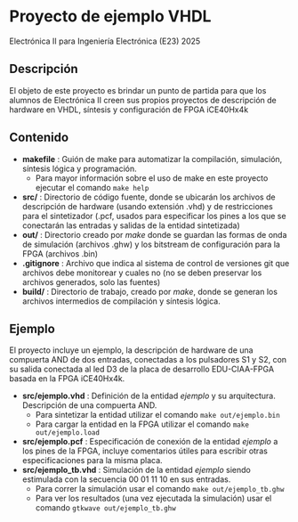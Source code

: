 <!-- markdownlint-disable-file MD013 -->
# Proyecto de ejemplo VHDL

Electrónica II para Ingeniería Electrónica (E23) 2025

## Descripción

El objeto de este proyecto es brindar un punto de partida para que los alumnos de Electrónica II creen sus propios proyectos de descripción de hardware en VHDL, síntesis y configuración de FPGA iCE40Hx4k

## Contenido

- **makefile** : Guión de make para automatizar la compilación, simulación, síntesis lógica y programación.
  - Para mayor información sobre el uso de make en este proyecto ejecutar el comando `make help`
- **src/** : Directorio de código fuente, donde se ubicarán los archivos de descripción de hardware (usando extensión .vhd) y de restricciones para el sintetizador (.pcf, usados para especificar los pines a los que se conectarán las entradas y salidas de la entidad sintetizada)
- **out/** : Directorio creado por *make* donde se guardan las formas de onda de simulación (archivos .ghw) y los bitstream de configuración para la FPGA (archivos .bin)
- **.gitignore** : Archivo que indica al sistema de control de versiones git que archivos debe monitorear y cuales no (no se deben preservar los archivos generados, solo las fuentes)
- **build/** : Directorio de trabajo, creado por *make*, donde se generan los archivos intermedios de compilación y síntesis lógica.

## Ejemplo

El proyecto incluye un ejemplo, la descripción de hardware de una compuerta AND de dos entradas, conectadas a los pulsadores S1 y S2, con su salida conectada al led D3 de la placa de desarrollo EDU-CIAA-FPGA basada en la FPGA iCE40Hx4k.

- **src/ejemplo.vhd** : Definición de la entidad *ejemplo* y su arquitectura. Descripción de una compuerta AND.
  - Para sintetizar la entidad utilizar el comando `make out/ejemplo.bin`
  - Para cargar la entidad en la FPGA utilizar el comando `make out/ejemplo.load`
- **src/ejemplo.pcf** : Especificación de conexión de la entidad *ejemplo* a los pines de la FPGA, incluye comentarios útiles para escribir otras especificaciones para la misma placa.
- **src/ejemplo_tb.vhd** : Simulación de la entidad *ejemplo* siendo estimulada con la secuencia 00 01 11 10 en sus entradas.
  - Para correr la simulación usar el comando `make out/ejemplo_tb.ghw`
  - Para ver los resultados (una vez ejecutada la simulación) usar el comando `gtkwave out/ejemplo_tb.ghw`
